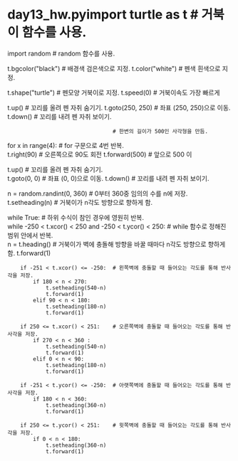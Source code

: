 # day13_hw.pyimport turtle as t                   # 거북이 함수를 사용.  
import random                        # random 함수를 사용.  

t.bgcolor("black")                   # 배경색 검은색으로 지정.
t.color("white")                     # 펜색 흰색으로 지정.
        
t.shape("turtle")                    # 펜모양 거북이로 지정.
t.speed(0)                           # 거북이속도 가장 빠르게
 
t.up()                               # 꼬리를 올려 펜 자취 숨기기.
t.goto(250, 250)                     # 좌표 (250, 250)으로 이동.
t.down()                             # 꼬리를 내려 펜 자취 보이기.


                                     # 한변의 길이가 500인 사각형을 만듬.
for x in range(4):                   # for 구문으로 4번 반복.  
    t.right(90)                      # 오른쪽으로 90도 회전
    t.forward(500)                   # 앞으로 500 이
  
t.up()                               # 꼬리를 올려 펜 자취 숨기기.  
t.goto(0, 0)                         # 좌표 (0, 0)으로 이동.
t.down()                             # 꼬리를 내려 펜 자취 보이기.

n = random.randint(0, 360)           # 0부터 360중 임의의 수를 n에 저장.  
t.setheading(n)                      # 거북이가 n각도 방향으로 향하게 함.  

while True:                          # 하위 수식이 참인 경우에 영원히 반복.  
    while -250 < t.xcor() < 250 and  -250 < t.ycor() < 250:  # while 함수로 정해진 범위 안에서 반복.   
        n = t.heading()              # 거북이가 벽에 충돌해 방향을 바꿀 때마다 n각도 방향으로 향하게 함.
        t.forward(1)
                                     
        if -251 < t.xcor() <= -250:  # 왼쪽벽에 충돌할 때 들어오는 각도를 통해 반사각을 저장.  
            if 180 < n < 270:  
                t.setheading(540-n)  
                t.forward(1)  
            elif 90 < n < 180:  
                t.setheading(180-n)  
                t.forward(1)
                
        if 250 <= t.xcor() < 251:    # 오른쪽벽에 충돌할 때 들어오는 각도를 통해 반사각을 저장.
            if 270 < n < 360 :  
                t.setheading(540-n)  
                t.forward(1)  
            elif 0 < n < 90:  
                t.setheading(180-n)  
                t.forward(1)
                
        if -251 < t.ycor() <= -250:  # 아랫쪽벽에 충돌할 때 들어오는 각도를 통해 반사각을 저장. 
            if 180 < n < 360:  
                t.setheading(360-n)  
                t.forward(1)
                
        if 250 <= t.ycor() < 251:    # 윗쪽벽에 충돌할 때 들어오는 각도를 통해 반사각을 저장.  
            if 0 < n < 180:  
                t.setheading(360-n)  
                t.forward(1)



            


